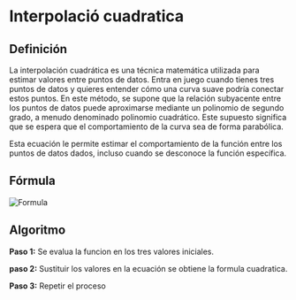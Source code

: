 # Interpolació cuadratica 

## Definición 

La interpolación cuadrática es una técnica matemática utilizada para estimar valores entre puntos de datos. Entra en juego cuando tienes tres puntos de datos y quieres entender cómo una curva suave podría conectar estos puntos. En este método, se supone que la relación subyacente entre los puntos de datos puede aproximarse mediante un polinomio de segundo grado, a menudo denominado polinomio cuadrático. Este supuesto significa que se espera que el comportamiento de la curva sea de forma parabólica.

Esta ecuación le permite estimar el comportamiento de la función entre los puntos de datos dados, incluso cuando se desconoce la función específica.

## Fórmula 
![Formula](https://almedinablog.files.wordpress.com/2016/03/interpolacion-cuadratica.png)

## Algoritmo 

**Paso 1:** Se evalua la funcion en los tres valores iniciales. 

**paso 2:** Sustituir los valores en la ecuación se obtiene la formula cuadratica.

**Paso 3:** Repetir el proceso
